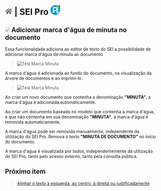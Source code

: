 # [![Home](../img/home.png)](../) |  SEI Pro ![Icone](../img/icon-32.png)

## ![SEI Pro Alinhar texto](../img/icon-marcaminuta.png) Adicionar marca d'água de minuta no documento

Essa funcionalidade adiciona ao editor de texto do SEI a possibilidade de adicionar marca d'água de minuta ao documento

> ![Tela Marca Minuta](../img/tela-marcaminuta.gif)  

A marca d'água é adicionada ao fundo do documento, na visualização da árvore de documentos e ao imprimi-lo.

> ![Tela Marca Minuta](../img/tela-marcaminuta1.gif)  

Ao criar um novo documento que contenha a denominação **"MINUTA"**, a marca d'água é adicionada automaticamente.

Ao criar um documento baseado no modelo que contenha a marca d'água, 
e que não contenha em sua denominação **"MINUTA"**, a marca d'água é removida automaticamente.

A marca d'água pode ser removida manualmente, independente da utilização do SEI Pro.
Remova o texto **"MINUTA DE DOCUMENTO"** no início do documento.

A marca d'água é visualizada por todos, independentemente da utilização do SEI Pro, 
tanto pelo acesso externo, tanto pela consulta pública.


## Próximo item

> [Alinhar o texto à esquerda, ao centro, à direita ou justificadamente](../pages/ALINHARTEXTO.md)
